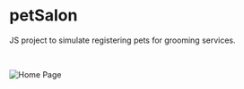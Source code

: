 # petSalon
<p>JS project to simulate registering pets for grooming services.</p>

<br/>

![Home Page](.petSalon/img/home.png)
